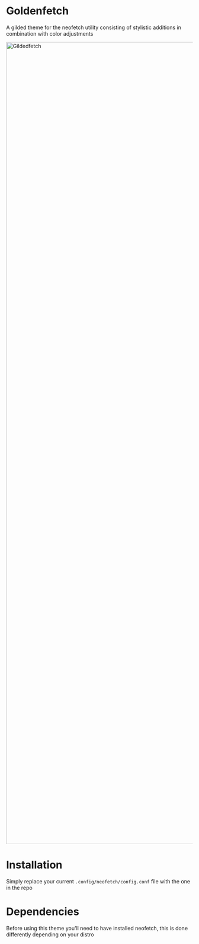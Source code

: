 # Goldenfetch
A gilded theme for the neofetch utility consisting of stylistic additions in combination with color adjustments

<img width="3840" height="2160" alt="Gildedfetch" src="https://github.com/user-attachments/assets/0282b2fc-98f3-4085-9bef-c7e3d650f5b1" />

# Installation

Simply replace your current ``` .config/neofetch/config.conf ``` file with the one in the repo

# Dependencies

Before using this theme you'll need to have installed neofetch, this is done differently depending on your distro
